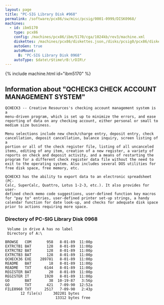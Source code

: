 ```yaml
---
layout: page
title: "PC-SIG Library Disk #968"
permalink: /software/pcx86/sw/misc/pcsig/0001-0999/DISK0968/
machines:
  - id: ibm5170
    type: pcx86
    config: /machines/pcx86/ibm/5170/cga/1024kb/rev3/machine.xml
    diskettes: /machines/pcx86/diskettes.json,/disks/pcsig0/pcx86/diskettes.json
    autoGen: true
    autoMount:
      B: "PC-SIG Library Disk 0968"
    autoType: $date\r$time\rB:\rDIR\r
---
```


{% include machine.html id="ibm5170" %}

## Information about "QCHECK3 CHECK ACCOUNT MANAGEMENT SYSTEM"

    QCHECK3 -- Creative Resources's checking account management system is a
    menu-driven program, which is set up to minimize the errors, and ease
    reporting of data on any checking account, either personal or small to
    medium size business.
    
    Menu selections include new check/charge entry, deposit entry, check
    cancellation, deposit cancellation, balance inquiry, screen listing of a
    portion or all of the check register file, listing of all uncanceled
    items, editing of any item, creation of a new register, a variety of
    reports on check and deposit activity, and a means of restarting the
    program for a different check register data file without the need to
    exit to the operating system. Also includes several DOS utilities for
    free disk space, free memory, etc.
    
    QCHECK3 has the ability to export data to an electronic spreadsheet (PC-
    Calc, SuperCalc, Quattro, Lotus 1-2-3, etc.). It also provides for user-
    defined check memo code suggestions, user-defined function key macros
    for "pay to" entries, user-defined printer set-up strings, a handy
    calendar function for date look-up, and checks for adequate disk space
    prior to actions requiring more space.

### Directory of PC-SIG Library Disk 0968

     Volume in drive A has no label
     Directory of A:\

    BROWSE   COM       958   8-01-89  11:00p
    EXTRCTB1 BAT       128   8-01-89  11:00p
    EXTRCTB2 BAT       128   8-01-89  11:00p
    EXTRCTB3 BAT       128   8-01-89  11:00p
    QCHECK36 EXE    289781   8-01-89  11:00p
    README   BAT        18   8-01-89  11:00p
    README   TXT      6144   8-01-89  11:00p
    REGISTER BAT        20   8-01-89  11:00p
    REGISTER IT       1920   8-01-89  11:00p
    GO       BAT        38  10-19-87   3:56p
    GO       TXT       421   7-09-90  12:52a
    FILE0968 TXT      2517   7-09-90   2:43p
           12 file(s)     302201 bytes
                           13312 bytes free
